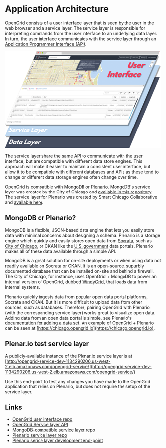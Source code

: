 # Application Architecture

OpenGrid consists of a user interface layer that is seen by the user in the web browser and a service layer. The service layer is responsible for interpreting commands from the user interface to an underlying data layer. In turn, the user interface communicates with the service layer through an [Application Programmer Interface (API)](http://docs.opengrid.io/en/latest/OpenGrid%20API/). 

![App Architecture](../media/application-architecture-diagram.png)

The service layer share the same API to communicate with the user interface, but are compatible with different data store engines. This approach will make it easier to maintain a consistent user interface, but allow it to be compatible with different databases and APIs as these tend to change or different data storage engines often change over time.

OpenGrid is compatible with [MongoDB](https://www.mongodb.com) or [Plenario](http://www.plenar.io). MongoDB's service layer was created by the City of Chicago and [available in this repository](https://www.github.com/Chicago/opengrid-svc-template). The service layer for Plenario was created by Smart Chicago Collaborative and [available here](https://github.com/smartchicago/opengrid-svc-plenario).

## MongoDB or Plenario?

MongoDB is a flexible, JSON-based data engine that lets you easily store data with minimal concerns about designing a schema. Plenario is a storage engine which quickly and easily stores open data from [Socrata](https://www.socrata.com), such as [City of Chicago](https://data.cityofchicago.org), or CKAN like the [U.S. government](http://catalog.data.gov/dataset) data portals. Plenario makes all of these data available through a simple API.

MongoDB is a great solution for on-site deployments or when using data not readily available on Socrata or CKAN. It is an open-source, supurbly documented database that can be installed on-site and behind a firewall. The City of Chicago, for instance, uses OpenGrid + MongoDB to power an internal version of OpenGrid, dubbed [WindyGrid](http://datasmart.ash.harvard.edu/news/article/chicagos-windygrid-taking-situational-awareness-to-a-new-level-259), that loads data from internal systems.

Plenario quickly ingests data from popular open data portal platforms, Socrata and CKAN. But it is more difficult to upload data from other sources, such as databases. Therefore, pairing OpenGrid with Plenario (with the corresponding service layer) works great to visualize open data. Adding data from an open data portal is simple, see [Plenario's documentation for adding a data set](http://plenar.io/add). An example of OpenGrid + Plenario can be seen at [https://chicago.opengrid.io](https://chicago.opengrid.io). 

## Plenar.io test service layer

A publicly-available instance of the Plenar.io service layer is at [http://opengrid-service-dev-1134290206.us-west-2.elb.amazonaws.com/opengrid-service/](http://opengrid-service-dev-1134290206.us-west-2.elb.amazonaws.com/opengrid-service/)

Use this end-point to test any changes you have made to the OpenGrid application that relies on Plenario, but does not require the setup of the service layer.

## Links

* [OpenGrid user interface repo](https://github.com/Chicago/opengrid)
* [OpenGrid Serivce layer API](../system-administration/OpenGrid-API/)
* [MongoDB-compatible service layer repo](https://github.com/Chicago/opengrid-svc-layer)
* [Plenario service layer repo](https://github.com/smartchicago/opengrid-svc-plenario)
* [Plenario serice layer development end-point](http://opengrid-service-dev-1134290206.us-west-2.elb.amazonaws.com/opengrid-service/)
